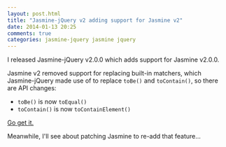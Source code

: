 ```yaml
---
layout: post.html
title: "Jasmine-jQuery v2 adding support for Jasmine v2"
date: 2014-01-13 20:25
comments: true
categories: jasmine-jquery jasmine jquery
---
```


I released Jasmine-jQuery v2.0.0 which adds support for Jasmine v2.0.0.

Jasmine v2 removed support for replacing built-in matchers, which Jasmine-jQuery made use of to replace `toBe()` and `toContain()`, so there are API changes:

- `toBe()` is now `toEqual()`
- `toContain()` is now `toContainElement()`

[Go get it.](https://github.com/velesin/jasmine-jquery/)

Meanwhile, I'll see about patching Jasmine to re-add that feature...

